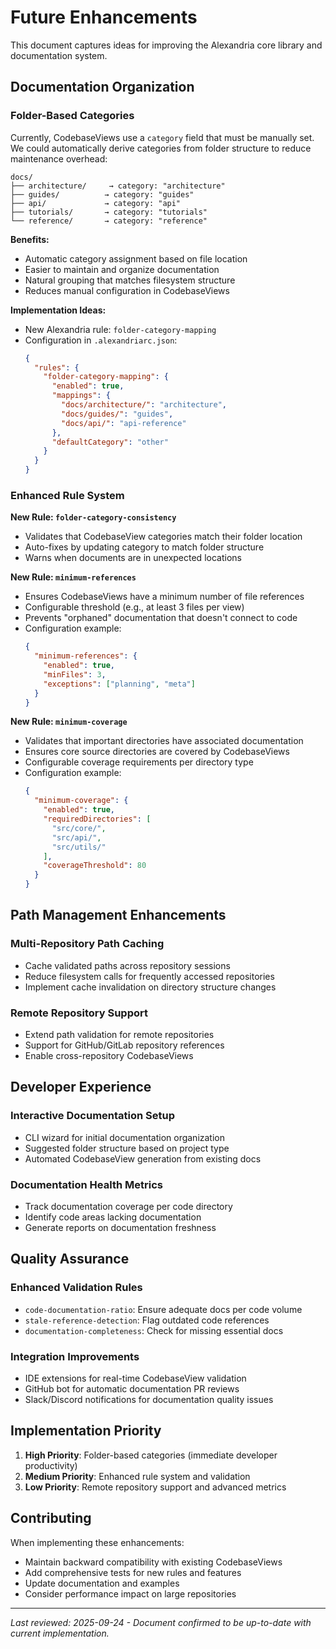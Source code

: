 # Future Enhancements

This document captures ideas for improving the Alexandria core library and documentation system.

## Documentation Organization

### Folder-Based Categories

Currently, CodebaseViews use a `category` field that must be manually set. We could automatically derive categories from folder structure to reduce maintenance overhead:

```
docs/
├── architecture/     → category: "architecture" 
├── guides/          → category: "guides"
├── api/             → category: "api"
├── tutorials/       → category: "tutorials"
└── reference/       → category: "reference"
```

**Benefits:**
- Automatic category assignment based on file location
- Easier to maintain and organize documentation
- Natural grouping that matches filesystem structure
- Reduces manual configuration in CodebaseViews

**Implementation Ideas:**
- New Alexandria rule: `folder-category-mapping`
- Configuration in `.alexandriarc.json`:
  ```json
  {
    "rules": {
      "folder-category-mapping": {
        "enabled": true,
        "mappings": {
          "docs/architecture/": "architecture",
          "docs/guides/": "guides",
          "docs/api/": "api-reference"
        },
        "defaultCategory": "other"
      }
    }
  }
  ```

### Enhanced Rule System

**New Rule: `folder-category-consistency`**
- Validates that CodebaseView categories match their folder location
- Auto-fixes by updating category to match folder structure
- Warns when documents are in unexpected locations

**New Rule: `minimum-references`**
- Ensures CodebaseViews have a minimum number of file references
- Configurable threshold (e.g., at least 3 files per view)
- Prevents "orphaned" documentation that doesn't connect to code
- Configuration example:
  ```json
  {
    "minimum-references": {
      "enabled": true,
      "minFiles": 3,
      "exceptions": ["planning", "meta"]
    }
  }
  ```

**New Rule: `minimum-coverage`**
- Validates that important directories have associated documentation
- Ensures core source directories are covered by CodebaseViews
- Configurable coverage requirements per directory type
- Configuration example:
  ```json
  {
    "minimum-coverage": {
      "enabled": true,
      "requiredDirectories": [
        "src/core/",
        "src/api/", 
        "src/utils/"
      ],
      "coverageThreshold": 80
    }
  }
  ```

## Path Management Enhancements

### Multi-Repository Path Caching
- Cache validated paths across repository sessions
- Reduce filesystem calls for frequently accessed repositories
- Implement cache invalidation on directory structure changes

### Remote Repository Support
- Extend path validation for remote repositories
- Support for GitHub/GitLab repository references
- Enable cross-repository CodebaseViews

## Developer Experience

### Interactive Documentation Setup
- CLI wizard for initial documentation organization
- Suggested folder structure based on project type
- Automated CodebaseView generation from existing docs

### Documentation Health Metrics
- Track documentation coverage per code directory
- Identify code areas lacking documentation
- Generate reports on documentation freshness

## Quality Assurance

### Enhanced Validation Rules
- `code-documentation-ratio`: Ensure adequate docs per code volume
- `stale-reference-detection`: Flag outdated code references
- `documentation-completeness`: Check for missing essential docs

### Integration Improvements
- IDE extensions for real-time CodebaseView validation
- GitHub bot for automatic documentation PR reviews
- Slack/Discord notifications for documentation quality issues

## Implementation Priority

1. **High Priority**: Folder-based categories (immediate developer productivity)
2. **Medium Priority**: Enhanced rule system and validation
3. **Low Priority**: Remote repository support and advanced metrics

## Contributing

When implementing these enhancements:
- Maintain backward compatibility with existing CodebaseViews
- Add comprehensive tests for new rules and features
- Update documentation and examples
- Consider performance impact on large repositories

---
*Last reviewed: 2025-09-24 - Document confirmed to be up-to-date with current implementation.*